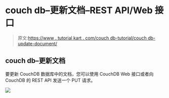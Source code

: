 # couch db–更新文档–REST API/Web 接口

> 原文:[https://www . tutorial kart . com/couch db-tutorial/couch db-update-document/](https://www.tutorialkart.com/couchdb-tutorial/couchdb-update-document/)

## couch db–更新文档

要更新 CouchDB 数据库中的文档，您可以使用 CouchDB Web 接口或者向 CouchDB 的 REST API 发送一个 PUT 请求。

[![](../Images/925da31b32d6bc3827932f6c8afb11bb.png)](https://www.tutorialkart.com/)